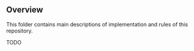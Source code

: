 ## Overview
This folder contains main descriptions of implementation and rules of this repository.

TODO